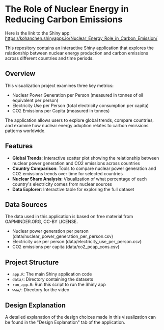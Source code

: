# The Role of Nuclear Energy in Reducing Carbon Emissions

Here is the link to the Shiny app: https://kohanchen.shinyapps.io/Nuclear_Energy_Role_in_Carbon_Emission/

This repository contains an interactive Shiny application that explores the relationship between nuclear energy production and carbon emissions across different countries and time periods.

## Overview

This visualization project examines three key metrics:
- Nuclear Power Generation per Person (measured in tonnes of oil equivalent per person)
- Electricity Use per Person (total electricity consumption per capita)
- CO2 Emissions per Capita (measured in tonnes)

The application allows users to explore global trends, compare countries, and examine how nuclear energy adoption relates to carbon emissions patterns worldwide.

## Features

- **Global Trends**: Interactive scatter plot showing the relationship between nuclear power generation and CO2 emissions across countries
- **Country Comparison**: Tools to compare nuclear power generation and CO2 emissions trends over time for selected countries
- **Nuclear Share Analysis**: Visualization of what percentage of each country's electricity comes from nuclear sources
- **Data Explorer**: Interactive table for exploring the full dataset

## Data Sources

The data used in this application is based on free material from GAPMINDER.ORG, CC-BY LICENSE.
- Nuclear power generation per person (data/nuclear_power_generation_per_person.csv)
- Electricity use per person (data/electricity_use_per_person.csv)
- CO2 emissions per capita (data/co2_pcap_cons.csv)

## Project Structure

- `app.R`: The main Shiny application code
- `data/`: Directory containing the datasets
- `run_app.R`: Run this script to run the Shiny app
- `www/`: Directory for the video

## Design Explanation

A detailed explanation of the design choices made in this visualization can be found in the "Design Explanation" tab of the application.
